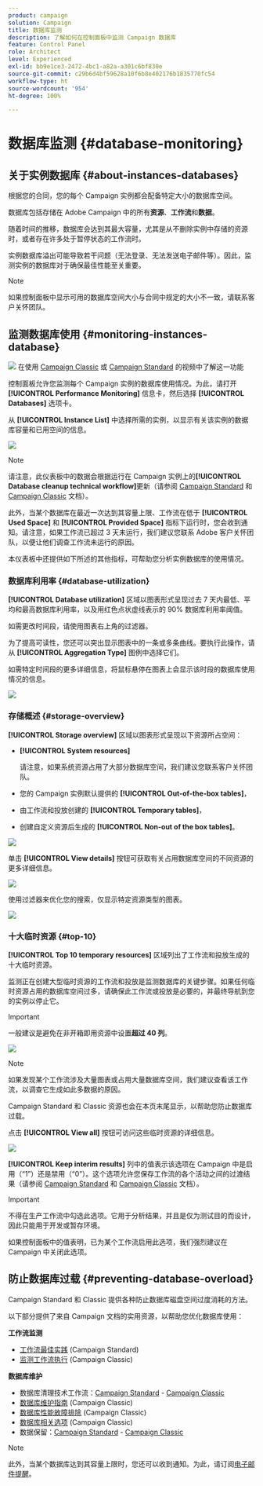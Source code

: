 ```yaml
---
product: campaign
solution: Campaign
title: 数据库监测
description: 了解如何在控制面板中监测 Campaign 数据库
feature: Control Panel
role: Architect
level: Experienced
exl-id: bb9e1ce3-2472-4bc1-a82a-a301c6bf830e
source-git-commit: c29b6d4bf59628a10f6b8e402176b1835770fc54
workflow-type: ht
source-wordcount: '954'
ht-degree: 100%

---
```


# 数据库监测 {#database-monitoring}

## 关于实例数据库 {#about-instances-databases}

根据您的合同，您的每个 Campaign 实例都会配备特定大小的数据库空间。

数据库包括存储在 Adobe Campaign 中的所有&#x200B;**资源**、**工作流**&#x200B;和&#x200B;**数据**。

随着时间的推移，数据库会达到其最大容量，尤其是从不删除实例中存储的资源时，或者存在许多处于暂停状态的工作流时。

实例数据库溢出可能导致若干问题（无法登录、无法发送电子邮件等）。因此，监测实例的数据库对于确保最佳性能至关重要。

>[!NOTE]
>
>如果控制面板中显示可用的数据库空间大小与合同中规定的大小不一致，请联系客户关怀团队。

## 监测数据库使用 {#monitoring-instances-database}

![](assets/do-not-localize/how-to-video.png) 在使用 [Campaign Classic](https://experienceleague.adobe.com/docs/campaign-classic-learn/control-panel/performance-monitoring/monitoring-databases.html?lang=zh-Hans#performance-monitoring) 或 [Campaign Standard](https://experienceleague.adobe.com/docs/campaign-standard-learn/control-panel/performance-monitoring/monitoring-databases.html?lang=zh-Hans#performance-monitoring) 的视频中了解这一功能

控制面板允许您监测每个 Campaign 实例的数据库使用情况。为此，请打开 **[!UICONTROL Performance Monitoring]** 信息卡，然后选择 **[!UICONTROL Databases]** 选项卡。

从 **[!UICONTROL Instance List]** 中选择所需的实例，以显示有关该实例的数据库容量和已用空间的信息。

![](assets/databases_dashboard.png)

>[!NOTE]
>
>请注意，此仪表板中的数据会根据运行在 Campaign 实例上的&#x200B;**[!UICONTROL Database cleanup technical workflow]**&#x200B;更新（请参阅 [Campaign Standard](https://experienceleague.adobe.com/docs/campaign-standard/using/administrating/application-settings/technical-workflows.html?lang=zh-Hans#list-of-technical-workflows) 和 [Campaign Classic](https://experienceleague.adobe.com/docs/campaign-classic/using/monitoring-campaign-classic/data-processing/database-cleanup-workflow.html?lang=zh-Hans) 文档）。
>
>此外，当某个数据库在最近一次达到其容量上限、工作流在低于 **[!UICONTROL Used Space]** 和 **[!UICONTROL Provided Space]** 指标下运行时，您会收到通知。请注意，如果工作流已超过 3 天未运行，我们建议您联系 Adobe 客户关怀团队，以便让他们调查工作流未运行的原因。

本仪表板中还提供如下所述的其他指标，可帮助您分析实例数据库的使用情况。

### 数据库利用率 {#database-utilization}

**[!UICONTROL Database utilization]** 区域以图表形式呈现过去 7 天内最低、平均和最高数据库利用率，以及用红色点状虚线表示的 90% 数据库利用率阈值。

如需更改时间段，请使用图表右上角的过滤器。

为了提高可读性，您还可以突出显示图表中的一条或多条曲线。要执行此操作，请从 **[!UICONTROL Aggregation Type]** 图例中选择它们。

如需特定时间段的更多详细信息，将鼠标悬停在图表上会显示该时段的数据库使用情况的信息。

![](assets/databases_dashboard_detail.png)

### 存储概述 {#storage-overview}

**[!UICONTROL Storage overview]** 区域以图表形式呈现以下资源所占空间：

* **[!UICONTROL System resources]**

   请注意，如果系统资源占用了大部分数据库空间，我们建议您联系客户关怀团队。

* 您的 Campaign 实例默认提供的 **[!UICONTROL Out-of-the-box tables]**，
* 由工作流和投放创建的 **[!UICONTROL Temporary tables]**，
* 创建自定义资源后生成的 **[!UICONTROL Non-out of the box tables]**。

![](assets/database-storage-overview.png)

单击 **[!UICONTROL View details]** 按钮可获取有关占用数据库空间的不同资源的更多详细信息。

![](assets/database-storage-details.png)

使用过滤器来优化您的搜索，仅显示特定资源类型的图表。

![](assets/database-storage-overview-filter.png)

### 十大临时资源 {#top-10}

**[!UICONTROL Top 10 temporary resources]** 区域列出了工作流和投放生成的十大临时资源。

监测正在创建大型临时资源的工作流和投放是监测数据库的关键步骤。如果任何临时资源占用的数据库空间过多，请确保此工作流或投放是必要的，并最终导航到您的实例以停止它。

>[!IMPORTANT]
>
>一般建议是避免在非开箱即用资源中设置&#x200B;**超过 40 列**。

![](assets/database-top10.png)

>[!NOTE]
>
>如果发现某个工作流涉及大量图表或占用大量数据库空间，我们建议查看该工作流，以调查它生成如此多数据的原因。
>
>Campaign Standard 和 Classic 资源也会在本页末尾显示，以帮助您防止数据库过载。

点击 **[!UICONTROL View all]** 按钮可访问这些临时资源的详细信息。

![](assets/database-top10-view.png)

**[!UICONTROL Keep interim results]** 列中的值表示该选项在 Campaign 中是启用（“1”）还是禁用（“0”）。这个选项允许您保存工作流的各个活动之间的过渡结果（请参阅 [Campaign Standard](https://experienceleague.adobe.com/docs/campaign-standard/using/managing-processes-and-data/executing-a-workflow/managing-execution-options.html?lang=zh-Hans) 和 [Campaign Classic](https://experienceleague.adobe.com/docs/campaign-classic/using/automating-with-workflows/general-operation/workflow-best-practices.html?lang=zh-Hans#logs) 文档）。

>[!IMPORTANT]
>
>不得在生产工作流中勾选此选项。它用于分析结果，并且是仅为测试目的而设计，因此只能用于开发或暂存环境。
>
>如果控制面板中的值表明，已为某个工作流启用此选项，我们强烈建议在 Campaign 中关闭此选项。

## 防止数据库过载 {#preventing-database-overload}

Campaign Standard 和 Classic 提供各种防止数据库磁盘空间过度消耗的方法。

以下部分提供了来自 Campaign 文档的实用资源，以帮助您优化数据库使用：

**工作流监测**

* [工作流最佳实践](https://experienceleague.adobe.com/docs/campaign-standard/using/managing-processes-and-data/workflow-general-operation/best-practices-workflows.html?lang=zh-Hans) (Campaign Standard)
* [监测工作流执行](https://experienceleague.adobe.com/docs/campaign-classic/using/automating-with-workflows/monitoring-workflows/monitoring-workflow-execution.html?lang=zh-Hans) (Campaign Classic)

**数据库维护**

* 数据库清理技术工作流：[Campaign Standard](https://experienceleague.adobe.com/docs/campaign-standard/using/administrating/application-settings/technical-workflows.html?lang=zh-Hans#list-of-technical-workflows) - [Campaign Classic](https://experienceleague.adobe.com/docs/campaign-classic/using/monitoring-campaign-classic/data-processing/database-cleanup-workflow.html?lang=zh-Hans)
* [数据库维护指南](https://experienceleague.adobe.com/docs/campaign-classic/using/monitoring-campaign-classic/database-maintenance/recommendations.html?lang=zh-Hans) (Campaign Classic)
* [数据库性能故障排除](https://experienceleague.adobe.com/docs/campaign-classic/using/monitoring-campaign-classic/troubleshooting-toc/database-issues-toc/database-performances.html?lang=zh-Hans) (Campaign Classic)
* [数据库相关选项](https://experienceleague.adobe.com/docs/campaign-classic/using/installing-campaign-classic/appendices/configuring-campaign-options.html?lang=zh-Hans#database) (Campaign Classic)
* 数据保留：[Campaign Standard](https://experienceleague.adobe.com/docs/campaign-standard/using/administrating/application-settings/data-retention.html?lang=zh-Hans) - [Campaign Classic](https://experienceleague.adobe.com/docs/campaign-classic/using/configuring-campaign-classic/data-model/data-model-best-practices.html?lang=zh-Hans#data-retention)

>[!NOTE]
>
>此外，当某个数据库达到其容量上限时，您还可以收到通知。为此，请订阅[电子邮件提醒](../../performance-monitoring/using/email-alerting.md)。
